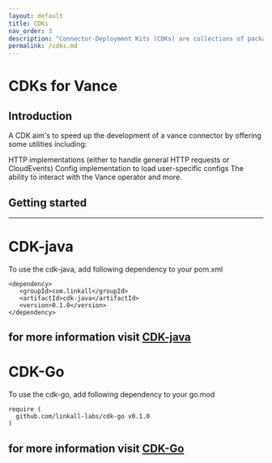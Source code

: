```yaml
---
layout: default
title: CDKs
nav_order: 3
description: "Connector-Deployment Kits (CDKs) are collections of packages to help you to build a new [Vance Connector][vc] in minutes."
permalink: /cdks.md
---
```


# CDKs for Vance

## Introduction
A CDK aim's to speed up the development of a vance connector by offering some utilities including:

HTTP implementations (either to handle general HTTP requests or CloudEvents)
Config implementation to load user-specific configs
The ability to interact with the Vance operator
and more.

## Getting started
---
 # CDK-java
 To use the cdk-java, add following dependency to your pom.xml
 ```
<dependency>
    <groupId>com.linkall</groupId>
    <artifactId>cdk-java</artifactId>
    <version>0.1.0</version>
</dependency>
```
for more information visit [CDK-java][javacdk]
---
# CDK-Go
To use the cdk-go, add following dependency to your go.mod
```
require (
  github.com/linkall-labs/cdk-go v0.1.0
)
```
for more information visit [CDK-Go][gocdk]
---
[vc]: https://github.com/linkall-labs/vance-docs/blob/main/docs/concept.md
[javacdk]: https://linkall-labs.github.io/cdk-java/
[gocdk]: https://linkall-labs.github.io/cdk-go/

